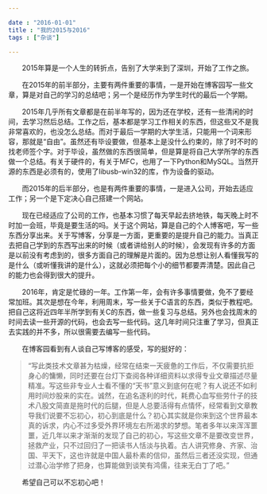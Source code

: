 ```yaml
---

date : "2016-01-01"
title : "我的2015与2016"
tags : ["杂谈"]

---
```


&nbsp; &nbsp; &nbsp; &nbsp;2015年算是一个人生的转折点，告别了大学来到了深圳，开始了工作之旅。

<!--more-->

&nbsp; &nbsp; &nbsp; &nbsp;在2015年的前半部分，主要有两件重要的事情，一是开始在博客园写一些文章，算是对自己的学习的总结吧；另一个是经历作为学生时代的最后一个学期。

&nbsp; &nbsp; &nbsp; &nbsp;2015年几乎所有文章都是在前半年写的，因为还在学校，还有一些清闲的时间，去学习然后总结。工作之后，基本都是学习工作相关的东西，但这些又不是我非常喜欢的，也没怎么总结。而对于最后一学期的大学生活，只能用一个词来形容，那就是“自由”。虽然还有毕设要做，但基本上是没什么约束的，除了时不时的找老师签个字。对于毕设，虽然做的东西很简单，但是算是将自己大学所学的东西做一个总结。有关于硬件的，有关于MFC，也用了一下Python和MySQL。当然开源的东西是必须有的，使用了libusb-win32的库，作为设备的驱动。
 

&nbsp; &nbsp; &nbsp; &nbsp;而2015年的后半部分，也是有两件重要的事情，一是进入公司，开始去适应工作；另一个是下定决心自己搭建一个网站。

&nbsp; &nbsp; &nbsp; &nbsp;现在已经适应了公司的工作，也基本习惯了每天早起去挤地铁，每天晚上时不时加一会班，毕竟是要生活的吗。关于这个网站，算是自己的个人博客吧，写一些东西分享出来。关于写博客，分享是一方面，更重要的是提升自己的能力。当真正去把自己学到的东西写出来的时候（或者讲给别人的时候），会发现有许多的方面是以前没有考虑到的，很多方面自己的理解是片面的。因为总想让别人看懂我写的是什么（或听懂我讲的是什么），这就必须把每个小的细节都要弄清楚。因此自己的能力也会得到很大的提升。


&nbsp; &nbsp; &nbsp; &nbsp;2016年，肯定是忙碌的一年。工作第一年，会有许多事情要做，免不了要经常加班。其次是想在今年，利用周末，写一些关于C语言的东西，类似于教程吧。把自己这将近四年半所学到有关C的东西，做一些复习与总结。另外也会找周末的时间去读一些开源的代码，也会去写一些代码。这几年时间只注重了学习，但真正去实践的并不多，所以很需要去编写一些代码。

&nbsp; &nbsp; &nbsp; &nbsp;在博客园看到有人谈自己写博客的感受，写的挺好的：

> “写此类技术文章甚为枯燥，经常在结束一天疲惫的工作后，不仅需要抗拒身心的慵懒，同时还要在台灯下查阅各种详细资料以求得专业文章描述尽量精准。写这些非专业人士看不懂的“天书”意义到底何在呢？有人说还不如利用时间炒股来的实在。诚然，在追名逐利的时代，耗费心血写些劳什子的技术八股文简直是拖时代的后腿，但是人总要活得有点情怀，经常看到文章教导我们说要不忘初心，初心到底是什么？初心其实就是你来到这个世界最本真的诉求，内心不过多受外界环境左右所渴求的梦想。笔者多年以来浑浑噩噩，近几年以来才渐渐的发现了自己的初心，写这些文章不是要改变世界，拯救产业，只不过回归了一把读书人恬淡与执着。古人讲究修身、齐家、治国、平天下，这也许就是中国人最朴素的信仰，虽然后三者还没实现，但通过潜心治学修了把身，也算能做到谈笑有鸿儒，往来无白丁了吧。”  

&nbsp; &nbsp; &nbsp; &nbsp;希望自己可以不忘初心吧！
